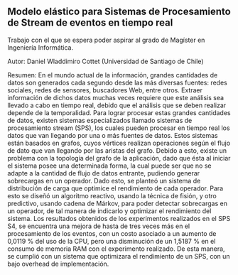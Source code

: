 Modelo elástico para Sistemas de Procesamiento de Stream de eventos en tiempo real
---
Trabajo con el que se espera poder aspirar al grado de Magíster en Ingeniería Informática.

Autor: Daniel Wladdimiro Cottet (Universidad de Santiago de Chile)

Resumen: En el mundo actual de la información, grandes cantidades de datos son generados cada segundo desde las más diversas fuentes: redes sociales, redes de sensores, buscadores Web, entre otros. Extraer información de dichos datos muchas veces requiere que este análisis sea llevado a cabo en tiempo real, debido que el análisis que se deben realizar depende de la temporalidad. Para lograr procesar estas grandes cantidades de datos, existen sistemas especializados llamado sistemas de procesamiento stream (SPS), los cuales pueden procesar en tiempo real los datos que van llegando por una o más fuentes de datos. Estos sistemas están basados en grafos, cuyos vértices realizan operaciones según el flujo de dato que van llegando por las aristas del grafo. Debido a esto, existe un problema con la topología del grafo de la aplicación, dado que ésta al iniciar el sistema posee una determinada forma, la cual puede ser que no se adapte a la cantidad de flujo de datos entrante, pudiendo generar sobrecargas en un operador. Dado esto, se planteó un sistema de distribución de carga que optimice el rendimiento de cada operador. Para esto se diseñó un algoritmo reactivo, usando la técnica de fisión, y otro predictivo, usando cadena de Márkov, para poder detectar sobrecargas en un operador, de tal manera de indicarlo y optimizar el rendimiento del sistema. Los resultados obtenidos de los experimentos realizados en el SPS S4, se encuentra una mejora de hasta de tres veces más en el procesamiento de los eventos, con un costo asociado a un aumento de 0,0119 % del uso de la CPU, pero una disminución de un 1,5187 % en el consumo de memoria RAM con el experimento realizado. De esta manera, se cumplió con un sistema que optimizara el rendimiento de un SPS, con un bajo overhead de implementación.